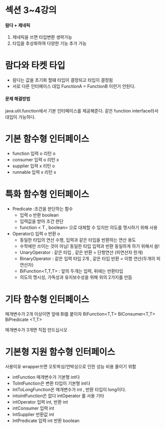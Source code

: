 # 섹션 3~4강의

#### 람다 + 제네릭
1. 제네릭을 쓰면 타입변환 생략가능
2. 타입을 추상화하여 다양한 기능 추가 가능


# 람다와 타켓 타입
- 람다는 값을 초기화 할떄 타입이 결정되고 타입이 결정됨
- 서로 다른 인터페이스 대입
FunctionA = FunctionB 이런거 안된다.


#### 문제 해결방법
java.util.function에서 기본 인터페이스를 제공해준다.
같은 function interface라서 대입이 가능하다.

# 기본 함수형 인터페이스
- function 입력 o 리턴 o
- consumer 입력 o 리턴 x
- supplier 입력 x 리턴 o
- runnable 입력 x 리턴 x

# 특화 함수형 인터페이스
- Predicate :조건을 판단하는 함수
  - 입력 o 반환 boolean
  - 입력값을 받아 조건 판단
  - function < T , boolean> 으로 대체할 수 있지만 의도를 명시하기 위해 사용
- Operator()   입력 o  반환 o
  - 동일한 타입의 연산 수행, 입력과 같은 타입을 반환하는 연산 용도
  - 수학에만 쓰이는 것이 아님! 동일한 타입 입력과 반환 동일하게 하기 위해서 씀!
  - UnaryOperator<T> : 같은 타입 , 같은 반환 = 단항연산 (피연산자 한개)
  - BinaryOperator<T> : 같은 입력 타입 2개 , 같은 타입 반환 = 이항 연산(두개의 피연산자)
  - BiFunction<T,T,T> : 앞의 두개는 입력, 뒤에는 반환타입 
  - 의도의 명시성, 가독성과 유지보수성을 위해 위의 2가지를 만듬


# 기타 함수형 인터페이스
매개변수가 2개 이상이면 앞에 BI를 붙이자
BiFunction<T,T>
BiConsumer<T,T>
BiPredicate <T,T>

매개변수가 3개면 직접 만드십시오

# 기본형 지원 함수형 인터페이스

사용이유
wrapper쓰면 오토박싱/언박싱으로 인한 성능 비용 줄이기 위함
- intFunction 매개변수가 기본형 int다
- ToIntFunction은 변환 타입이 기본형 int다
- IntToLongFunction은 매개변수가 int , 반환 타입이 long이다.
- intointFunction은 없다 intOperator 를 사용
기타
- intOperator 입력 int, 반환 int
- intConsumer 입력 int
- IntSupplier 반환값 int
- IntPredicate 입력 int 반환 boolean

